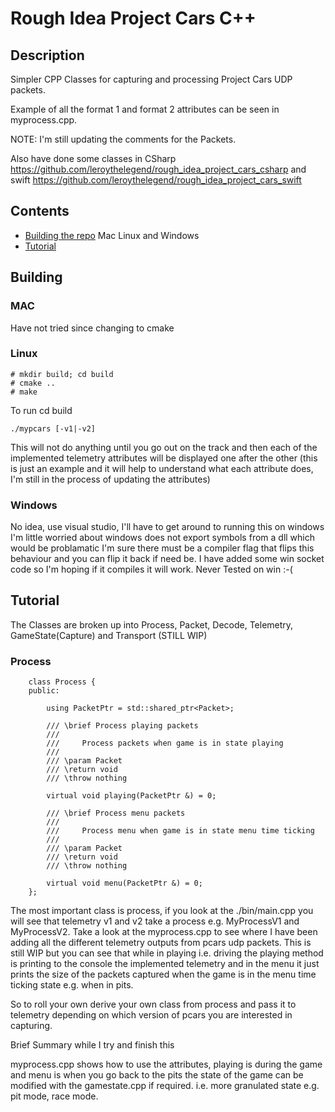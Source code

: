 # Rough Idea Project Cars C++

## Description

Simpler CPP Classes for capturing and processing Project Cars UDP packets.

Example of all the format 1 and format 2 attributes can be seen in myprocess.cpp.

NOTE: I'm still updating the comments for the Packets.

Also have done some classes in CSharp https://github.com/leroythelegend/rough_idea_project_cars_csharp and swift https://github.com/leroythelegend/rough_idea_project_cars_swift

## Contents

* [Building the repo](#P-Building) Mac Linux and Windows
* [Tutorial](#P-Tutorial)

## <a name="P-Building"></a> Building

### MAC

Have not tried since changing to cmake

### Linux

```
# mkdir build; cd build
# cmake ..
# make
```

To run cd build

```
./mypcars [-v1|-v2]
```

This will not do anything until you go out on the track and then each of the implemented telemetry attributes will be displayed one after the other (this is just an example and it will help to understand what each attribute does, I'm still in the process of updating the attributes)

### Windows

No idea, use visual studio, I'll have  to get around to running this on windows I'm little worried about windows does not export symbols from a dll which would be problamatic I'm sure there must be a compiler flag that flips this behaviour and you can flip it back if need be. I have added some win socket code so I'm hoping if it compiles it will work. Never Tested on win :-(

## <a name="P-Tutorial"></a> Tutorial

The Classes are broken up into Process, Packet, Decode, Telemetry, GameState(Capture) and Transport (STILL WIP)

### Process

```
    class Process {
    public:

        using PacketPtr = std::shared_ptr<Packet>;

        /// \brief Process playing packets
        ///
        ///     Process packets when game is in state playing
        ///
        /// \param Packet
        /// \return void
        /// \throw nothing

        virtual void playing(PacketPtr &) = 0;

        /// \brief Process menu packets
        ///
        ///     Process menu when game is in state menu time ticking
        ///
        /// \param Packet
        /// \return void
        /// \throw nothing

        virtual void menu(PacketPtr &) = 0;
    };
```

The most important class is process, if you look at the ./bin/main.cpp you will see that telemetry v1 and v2 take a process e.g. MyProcessV1 and MyProcessV2. Take a look at the myprocess.cpp to see where I have been adding all the different telemetry outputs from pcars udp packets. This is still WIP but you can see that while in playing i.e. driving the playing method is printing to the console the implemented telemetry and in the menu it just prints the size of the packets captured when the game is in the menu time ticking state e.g. when in pits. 

So to roll your own derive your own class from process and pass it to telemetry depending on which version of pcars you are interested in capturing. 

Brief Summary while I try and finish this

myprocess.cpp shows how to use the attributes, playing is during the game and menu is when you go back to the pits the state of the game can be modified with the gamestate.cpp if required. i.e. more granulated state e.g. pit mode, race mode.
